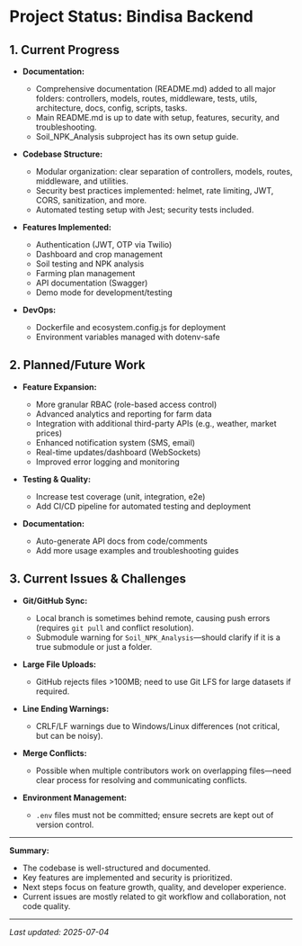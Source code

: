 # Project Status: Bindisa Backend

## 1. Current Progress

- **Documentation:**
  - Comprehensive documentation (README.md) added to all major folders: controllers, models, routes, middleware, tests, utils, architecture, docs, config, scripts, tasks.
  - Main README.md is up to date with setup, features, security, and troubleshooting.
  - Soil_NPK_Analysis subproject has its own setup guide.

- **Codebase Structure:**
  - Modular organization: clear separation of controllers, models, routes, middleware, and utilities.
  - Security best practices implemented: helmet, rate limiting, JWT, CORS, sanitization, and more.
  - Automated testing setup with Jest; security tests included.

- **Features Implemented:**
  - Authentication (JWT, OTP via Twilio)
  - Dashboard and crop management
  - Soil testing and NPK analysis
  - Farming plan management
  - API documentation (Swagger)
  - Demo mode for development/testing

- **DevOps:**
  - Dockerfile and ecosystem.config.js for deployment
  - Environment variables managed with dotenv-safe

## 2. Planned/Future Work

- **Feature Expansion:**
  - More granular RBAC (role-based access control)
  - Advanced analytics and reporting for farm data
  - Integration with additional third-party APIs (e.g., weather, market prices)
  - Enhanced notification system (SMS, email)
  - Real-time updates/dashboard (WebSockets)
  - Improved error logging and monitoring

- **Testing & Quality:**
  - Increase test coverage (unit, integration, e2e)
  - Add CI/CD pipeline for automated testing and deployment

- **Documentation:**
  - Auto-generate API docs from code/comments
  - Add more usage examples and troubleshooting guides

## 3. Current Issues & Challenges

- **Git/GitHub Sync:**
  - Local branch is sometimes behind remote, causing push errors (requires `git pull` and conflict resolution).
  - Submodule warning for `Soil_NPK_Analysis`—should clarify if it is a true submodule or just a folder.

- **Large File Uploads:**
  - GitHub rejects files >100MB; need to use Git LFS for large datasets if required.

- **Line Ending Warnings:**
  - CRLF/LF warnings due to Windows/Linux differences (not critical, but can be noisy).

- **Merge Conflicts:**
  - Possible when multiple contributors work on overlapping files—need clear process for resolving and communicating conflicts.

- **Environment Management:**
  - `.env` files must not be committed; ensure secrets are kept out of version control.

---

**Summary:**
- The codebase is well-structured and documented.
- Key features are implemented and security is prioritized.
- Next steps focus on feature growth, quality, and developer experience.
- Current issues are mostly related to git workflow and collaboration, not code quality.

---

*Last updated: 2025-07-04*
